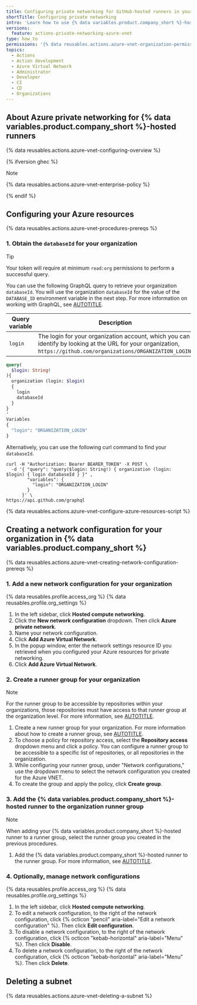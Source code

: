 ```yaml
---
title: Configuring private networking for GitHub-hosted runners in your organization
shortTitle: Configuring private networking
intro: 'Learn how to use {% data variables.product.company_short %}-hosted runners with an Azure private network in your organization.'
versions:
  feature: actions-private-networking-azure-vnet
type: how_to
permissions: '{% data reusables.actions.azure-vnet-organization-permissions %}'
topics:
  - Actions
  - Action development
  - Azure Virtual Network
  - Administrator
  - Developer
  - CI
  - CD
  - Organizations
---
```


## About Azure private networking for {% data variables.product.company_short %}-hosted runners

{% data reusables.actions.azure-vnet-configuring-overview %}

{% ifversion ghec %}

> [!NOTE]
> {% data reusables.actions.azure-vnet-enterprise-policy %}

{% endif %}

## Configuring your Azure resources

{% data reusables.actions.azure-vnet-procedures-prereqs %}

### 1. Obtain the `databaseId` for your organization

> [!TIP]
> Your token will require at minimum `read:org` permissions to perform a successful query.

You can use the following GraphQL query to retrieve your organization `databaseId`. You will use the organization `databaseId` for the value of the `DATABASE_ID` environment variable in the next step. For more information on working with GraphQL, see [AUTOTITLE](/graphql/guides/forming-calls-with-graphql).

| Query variable | Description |
|----|----|
| `login` | The login for your organization account, which you can identify by looking at the URL for your organization, `https://github.com/organizations/ORGANIZATION_LOGIN`.

```graphql
query(
  $login: String!
){
  organization (login: $login)
  {
    login
    databaseId
  }
}
'
Variables
{
  "login": "ORGANIZATION_LOGIN"
}
```

Alternatively, you can use the following curl command to find your `databaseId`.

```shell copy
curl -H "Authorization: Bearer BEARER_TOKEN" -X POST \
  -d '{ "query": "query($login: String!) { organization (login: $login) { login databaseId } }" ,
        "variables": {
          "login": "ORGANIZATION_LOGIN"
        }
      }' \
https://api.github.com/graphql
```

{% data reusables.actions.azure-vnet-configure-azure-resources-script %}

## Creating a network configuration for your organization in {% data variables.product.company_short %}

{% data reusables.actions.azure-vnet-creating-network-configuration-prereqs %}

### 1. Add a new network configuration for your organization

{% data reusables.profile.access_org %}
{% data reusables.profile.org_settings %}
1. In the left sidebar, click **Hosted compute networking**.
1. Click the **New network configuration** dropdown. Then click **Azure private network**.
1. Name your network configuration.
1. Click **Add Azure Virtual Network**.
1. In the popup window, enter the network settings resource ID you retrieved when you configured your Azure resources for private networking.
1. Click **Add Azure Virtual Network**.

### 2. Create a runner group for your organization

> [!NOTE]
> For the runner group to be accessible by repositories within your organizations, those repositories must have access to that runner group at the organization level. For more information, see [AUTOTITLE](/actions/using-github-hosted-runners/controlling-access-to-larger-runners#changing-which-repositories-can-access-a-runner-group).

1. Create a new runner group for your organization. For more information about how to create a runner group, see [AUTOTITLE](/actions/using-github-hosted-runners/about-larger-runners/controlling-access-to-larger-runners#creating-a-runner-group-for-an-organization).
1. To choose a policy for repository access, select the **Repository access** dropdown menu and click a policy. You can configure a runner group to be accessible to a specific list of repositories, or all repositories in the organization.
1. While configuring your runner group, under "Network configurations," use the dropdown menu to select the network configuration you created for the Azure VNET.
1. To create the group and apply the policy, click **Create group**.

### 3. Add the {% data variables.product.company_short %}-hosted runner to the organization runner group

> [!NOTE]
> When adding your {% data variables.product.company_short %}-hosted runner to a runner group, select the runner group you created in the previous procedures.

1. Add the {% data variables.product.company_short %}-hosted runner to the runner group. For more information, see [AUTOTITLE](/actions/using-github-hosted-runners/about-larger-runners/managing-larger-runners#adding-a-larger-runner-to-an-organization).

### 4. Optionally, manage network configurations

{% data reusables.profile.access_org %}
{% data reusables.profile.org_settings %}
1. In the left sidebar, click **Hosted compute networking**.
1. To edit a network configuration, to the right of the network configuration, click {% octicon "pencil" aria-label="Edit a network configuration" %}. Then click **Edit configuration**.
1. To disable a network configuration, to the right of the network configuration, click {% octicon "kebab-horizontal" aria-label="Menu" %}. Then click **Disable**.
1. To delete a network configuration, to the right of the network configuration, click {% octicon "kebab-horizontal" aria-label="Menu" %}. Then click **Delete**.

## Deleting a subnet

{% data reusables.actions.azure-vnet-deleting-a-subnet %}
